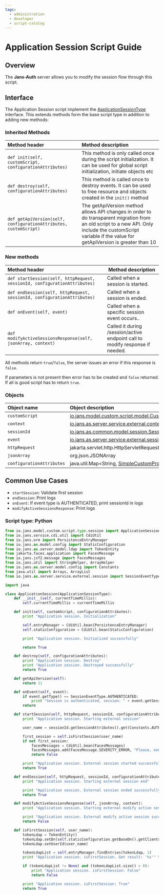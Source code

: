 ```yaml
---
tags:
  - administration
  - developer
  - script-catalog
---
```


# Application Session Script Guide

## Overview

The **Jans-Auth** server allows you to modify the session flow through this script.

## Interface

The Application Session script implement
the [ApplicationSessionType](https://github.com/JanssenProject/jans/blob/main/jans-core/script/src/main/java/io/jans/model/custom/script/type/session/ApplicationSessionType.java)
interface. This extends methods form the base script type in addition to adding new methods:

### Inherited Methods

| Method header                                                    | Method description                                                                                                                                                                                         |
|:-----------------------------------------------------------------|:-----------------------------------------------------------------------------------------------------------------------------------------------------------------------------------------------------------|
| `def init(self, customScript, configurationAttributes)`          | This method is only called once during the script initialization. It can be used for global script initialization, initiate objects etc                                                                    |
| `def destroy(self, configurationAttributes)`                     | This method is called once to destroy events. It can be used to free resource and objects created in the `init()` method                                                                                   |
| `def getApiVersion(self, configurationAttributes, customScript)` | The getApiVersion method allows API changes in order to do transparent migration from an old script to a new API. Only include the customScript variable if the value for getApiVersion is greater than 10 |

### New methods

| Method header                                                             | Method description                                                           |
|:--------------------------------------------------------------------------|------------------------------------------------------------------------------|
| `def startSession(self, httpRequest, sessionId, configurationAttributes)` | Called when a session is started.                                            |
| `def endSession(self, httpRequest, sessionId, configurationAttributes)`   | Called when a session is ended.                                              |
| `def onEvent(self, event)`                                                | Called when a specific session event occurs..                                |
| `def modifyActiveSessionsResponse(self, jsonArray, context)`              | Called it during /session/active endpoint call to modify response if needed. |

All methods return `true`/`false`, the server issues an error if this response is `false`.

If parameters is not present then error has to be created and `false` returned. If all is good script has to
return `true`.
### Objects

| Object name               | Object description                                                                                                                                                                                                               |
|:--------------------------|:---------------------------------------------------------------------------------------------------------------------------------------------------------------------------------------------------------------------------------|
| `customScript`            | [io.jans.model.custom.script.model.CustomScript](https://github.com/JanssenProject/jans/blob/main/jans-core/script/src/main/java/io/jans/model/custom/script/model/CustomScript.java)                                            |
| `context`                 | [io.jans.as.server.service.external.context.ExternalScriptContext](https://github.com/JanssenProject/jans/blob/main/jans-auth-server/server/src/main/java/io/jans/as/server/service/external/context/ExternalScriptContext.java) |
| `sessionId`               | [io.jans.as.common.model.session.SessionId](https://github.com/JanssenProject/jans/blob/main/jans-auth-server/common/src/main/java/io/jans/as/common/model/session/SessionId.java)                                               |
| `event`                   | [io.jans.as.server.service.external.session.SessionEvent](https://github.com/JanssenProject/jans/blob/main/jans-auth-server/server/src/main/java/io/jans/as/server/service/external/session/SessionEvent.java)                   |
| `httpRequest`             | jakarta.servlet.http.HttpServletRequest                                                                                                                                                                                          |
| `jsonArray`               | org.json.JSONArray                                                                                                                                                                                                               |
| `configurationAttributes` | java.util.Map<String, [SimpleCustomProperty](https://github.com/JanssenProject/jans/blob/main/jans-core/util/src/main/java/io/jans/model/SimpleCustomProperty.java)>                                                             |

## Common Use Cases

- `startSession`: Validate first session
- `endSession`: Print logs
- `onEvent`: If event type is AUTHENTICATED, print sessionId in logs
- `modifyActiveSessionsResponse`: Print logs

### Script type: Python

```python
from io.jans.model.custom.script.type.session import ApplicationSessionType
from io.jans.service.cdi.util import CdiUtil
from io.jans.orm import PersistenceEntryManager
from io.jans.as.model.config import StaticConfiguration
from io.jans.as.server.model.ldap import TokenEntity
from jakarta.faces.application import FacesMessage
from io.jans.jsf2.message import FacesMessages
from io.jans.util import StringHelper, ArrayHelper
from io.jans.as.server.model.config import Constants
from java.util import Arrays, ArrayList
from io.jans.as.server.service.external.session import SessionEventType

import java

class ApplicationSession(ApplicationSessionType):
    def __init__(self, currentTimeMillis):
        self.currentTimeMillis = currentTimeMillis

    def init(self, customScript, configurationAttributes):
        print "Application session. Initialization"

        self.entryManager = CdiUtil.bean(PersistenceEntryManager)
        self.staticConfiguration = CdiUtil.bean(StaticConfiguration)

        print "Application session. Initialized successfully"

        return True   

    def destroy(self, configurationAttributes):
        print "Application session. Destroy"
        print "Application session. Destroyed successfully"
        return True   

    def getApiVersion(self):
        return 11

    def onEvent(self, event):
        if event.getType() == SessionEventType.AUTHENTICATED:
            print "Session is authenticated, session: " + event.getSessionId().getId()
        return

    def startSession(self, httpRequest, sessionId, configurationAttributes):
        print "Application session. Starting external session"

        user_name = sessionId.getSessionAttributes().get(Constants.AUTHENTICATED_USER)

        first_session = self.isFirstSession(user_name)
        if not first_session:
            facesMessages = CdiUtil.bean(FacesMessages)
            facesMessages.add(FacesMessage.SEVERITY_ERROR, "Please, end active session first!")
            return False

        print "Application session. External session started successfully"
        return True

    def endSession(self, httpRequest, sessionId, configurationAttributes):
        print "Application session. Starting external session end"

        print "Application session. External session ended successfully"
        return True

    def modifyActiveSessionsResponse(self, jsonArray, context):
        print "Application session. Starting external modify active session"

        print "Application session. External modify active session successfully"
        return False

    def isFirstSession(self, user_name):
        tokenLdap = TokenEntity()
        tokenLdap.setDn(self.staticConfiguration.getBaseDn().getClients())
        tokenLdap.setUserId(user_name)

        tokenLdapList = self.entryManager.findEntries(tokenLdap, 1)
        print "Application session. isFirstSession. Get result: '%s'" % tokenLdapList

        if (tokenLdapList != None) and (tokenLdapList.size() > 0):
            print "Application session. isFirstSession: False"
            return False

        print "Application session. isFirstSession: True"
        return True
```
